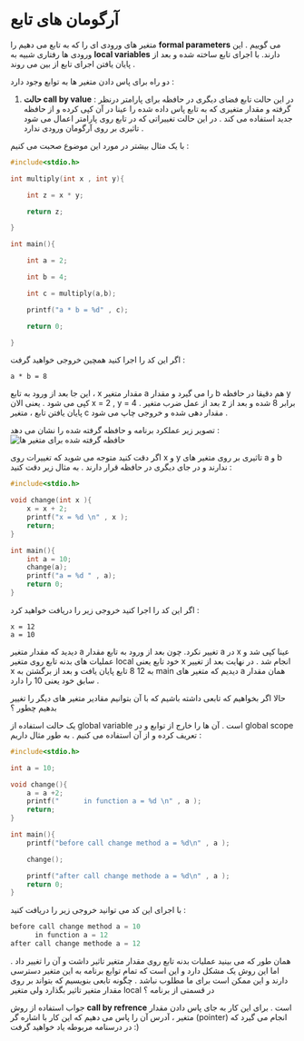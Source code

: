 # آرگومان های تابع
متغیر های ورودی ای را که به تابع می دهیم را **formal parameters** می گوییم . این ورودی ها رفتاری شبیه به **local variables** دارند. با اجرای تابع ساخته شده و بعد از پایان یافتن اجرای تابع از بین می روند .

دو راه برای پاس دادن متغیر ها به توابع وجود دارد :

1. **حالت call by value** : در این حالت تابع فضای دیگری در حافظه برای پارامتر درنظر گرفته و مقدار متغیری که به تابع پاس داده شده را عینا در آن کپی کرده و از حافظه جدید استفاده می کند . در این حالت تغییراتی که در تابع روی پارامتر اعمال می شود تاثیری بر روی آرگومان ورودی ندارد .

با یک مثال بیشتر در مورد این موضوع صحبت می کنیم :
```c
#include<stdio.h>

int multiply(int x , int y){

    int z = x * y;

    return z;

}

int main(){

    int a = 2;

    int b = 4;

    int c = multiply(a,b);

    printf("a * b = %d" , c);

    return 0;

}
``` 

اگر این کد را اجرا کنید همچین خروجی خواهید گرفت :
```
a * b = 8
```

این جا بعد از ورود به تابع ، x مقدار متغیر a را می گیرد و مقدار b هم دقیقا در حافظه y کپی می شود . یعنی الان x = 2 , y = 4 . بعد از عمل ضرب متغیر z برابر 8 شده و بعد از پایان یافتن تابع ، متغیر c مقدار دهی شده و خروجی چاپ می شود .

تصویر زیر عملکرد برنامه و حافظه گرفته شده را نشان می دهد :
![حافظه گرفته شده برای متغیر ها](https://www.dropbox.com/scl/fi/dw54bturj20mml3e45n8s/56.png?rlkey=zp0d8ic6dtkwoekioe2wct0l1&st=d2zn4cdl&dl=0)

اگر دقت کنید متوجه می شوید که تغییرات روی x و y تاثیری بر روی متغیر های a و  b  ندارند و در جای دیگری در حافظه قرار دارند . به مثال زیر دقت کنید :
```c
#include<stdio.h>

void change(int x ){
    x = x + 2;
    printf("x = %d \n" , x );
    return;
}

int main(){
    int a = 10;
    change(a);
    printf("a = %d " , a);
    return 0;
}
```

اگر این کد را اجرا کنید خروجی زیر را دریافت خواهید کرد : 
```
x = 12
a = 10 
```

دیدید که مقدار متغیر  a تغییر نکرد. چون بعد از ورود به تابع مقدار a  در x عینا کپی شد و عملیات های بدنه تابع روی متغیر local خود تابع یعنی x انجام شد . در نهایت بعد از تغییر x  به 12 8 تابع پایان یافت و بعد از برگشتن به main دیدیم که متغیر های a  همان مقدار سابق خود یعنی 10 را دارد .


حالا اگر بخواهیم که تابعی داشته باشیم که با آن بتوانیم مقادیر متغیر های دیگر را تغییر بدهیم چطور ؟ 

یک حالت استفاده از   global variable است . آن ها را خارج از توابع و در global scope تعریف کرده و از آن استفاده می کنیم . به طور مثال داریم : 
```c
#include<stdio.h>

int a = 10;

void change(){
    a = a +2;
    printf("      in function a = %d \n" , a );
    return;
}

int main(){
    printf("before call change method a = %d\n" , a );

    change();

    printf("after call change methode a = %d\n" , a );
    return 0;
}
```

با اجرای این کد می توانید خروجی زیر را دریافت کنید :
```c
before call change method a = 10
      in function a = 12 
after call change methode a = 12
```

همان طور که می بینید عملیات بدنه تابع روی مقدار متغیر تاثیر داشت و آن را تغییر داد . 
اما این روش یک مشکل دارد و این است که تمام توابع برنامه به این متغیر دسترسی دارند و این ممکن است برای ما مطلوب نباشد . چگونه تابعی بنویسیم که بتواند بر روی مقدار متغیر تاثیر بگذارد ولی متغیر local در قسمتی از برنامه ؟ 

جواب استفاده از روش **call by refrence** است . برای این کار به جای پاس دادن مقدار متغیر ، آدرس آن را پاس می دهیم که این کار با اشاره گر (pointer) انجام می گیرد که در درسنامه مربوطه یاد خواهید گرفت :)
